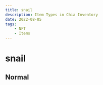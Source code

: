 ```yaml
---
title: snail
description: Item Types in Chia Inventory
date: 2022-08-05
tags:
    - NFT
    - Items
---
```


# snail
## Normal


